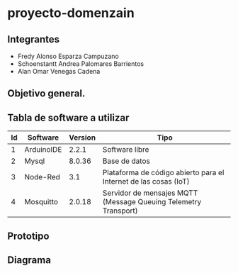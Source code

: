# proyecto-domenzain

## Integrantes
- Fredy Alonso Esparza Campuzano
- Schoenstantt Andrea Palomares Barrientos
- Alan Omar Venegas Cadena
## Objetivo general.

## Tabla de software a utilizar
|Id|Software|Version|Tipo|
|-|-|-|-|
|1|ArduinoIDE|2.2.1|Software libre|
|2|Mysql|8.0.36|Base de datos|
|3|Node-Red|3.1|Plataforma de código abierto para el Internet de las cosas (IoT)|
|4|Mosquitto|2.0.18|Servidor de mensajes MQTT (Message Queuing Telemetry Transport)|
## Prototipo

## Diagrama


